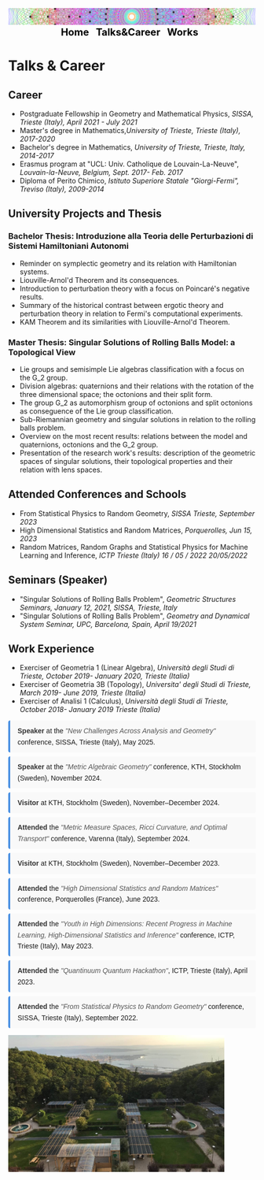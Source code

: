 
<img  src="assets/Lie_groups4.png" />

<!-- DEFINE THE STYLE OF THE WEBSITE MENU  -->


<head>
    <meta charset="UTF-8">
    <meta name="viewport" content="width=device-width, initial-scale=1.0">
    <title>Menu Example</title>
    <style>
        /* Optional: Some basic styling for demonstration */
        .menu-container {
            text-align: center; /* Center the menu */
        }
        nav ul {
            list-style-type: none;
            margin: 0;
            padding: 0;
            display: inline-block; /* Make the menu display inline-block */
        }
        nav li {
            display: inline;
            margin-right: 10px;
        }
        nav a {
            text-decoration: none;
            color: #000; /* Black text color */
            font-weight: bold;
            font-size: 20px; 
        }
    </style>
</head>
<body>

<div class="menu-container">
    <nav>
        <ul>
            <li><a href="https://aleetamai.github.io">Home</a></li>
            <li><a href="https://aleetamai.github.io/talks&carrer">Talks&Career</a></li>
            <li><a href="https://aleetamai.github.io/works">Works</a></li>
        </ul>
    </nav>
</div>
</body>


<!-- MAIN  -->


# Talks & Career 

## Career
- Postgraduate Fellowship in Geometry and Mathematical Physics, _SISSA, Trieste (Italy), April 2021 - July 2021_
- Master's degree in Mathematics,_University of Trieste, Trieste (Italy), 2017-2020_
- Bachelor's degree in Mathematics, _University of Trieste, Trieste, Italy, 2014-2017_
- Erasmus program at "UCL: Univ. Catholique de Louvain-La-Neuve", _Louvain-la-Neuve, Belgium, Sept. 2017- Feb. 2017_
- Diploma of Perito Chimico, _Istituto Superiore Statale "Giorgi-Fermi", Treviso (Italy), 2009-2014_

## University Projects and Thesis

### Bachelor Thesis: Introduzione alla Teoria delle Perturbazioni di Sistemi Hamiltoniani Autonomi
- Reminder on symplectic geometry and its relation with Hamiltonian systems.
- Liouville-Arnol'd Theorem and its consequences.
- Introduction to perturbation theory with a focus on Poincaré's negative results.
- Summary of the historical contrast between ergotic theory and perturbation theory in relation to Fermi's computational experiments.
- KAM Theorem and its similarities with Liouville-Arnol'd Theorem.

### Master Thesis: Singular Solutions of Rolling Balls Model: a Topological View
- Lie groups and semisimple Lie algebras classification with a focus on the G_2 group.
- Division algebras: quaternions and their relations with the rotation of the three dimensional space; the octonions and their split form.
- The group G_2 as automorphism group of octonions and split octonions as conseguence of the Lie group classification.
- Sub-Riemannian geometry and singular solutions in relation to the rolling balls problem.
- Overview on the most recent results: relations between the model and quaternions, octonions and the G_2 group.
- Presentation of the research work's results: description of the geometric spaces of singular solutions, their topological properties and their relation with lens spaces.

## Attended Conferences and Schools
- From Statistical Physics to Random Geometry, _SISSA Trieste, September 2023_
- High Dimensional Statistics and Random Matrices, _Porquerolles, Jun 15, 2023_
- Random Matrices, Random Graphs and Statistical Physics for Machine Learning and Inference, _ICTP Trieste (Italy) 16 / 05 / 2022 20/05/2022_

## Seminars (Speaker)
- "Singular Solutions of Rolling Balls Problem", _Geometric Structures Seminars, January 12, 2021, SISSA, Trieste, Italy_
- "Singular Solutions of Rolling Balls Problem", _Geometry and Dynamical System Seminar, UPC, Barcelona, Spain, April 19/2021_

## Work Experience
- Exerciser of Geometria 1 (Linear Algebra), _Università degli Studi di Trieste, October 2019- January 2020, Trieste (Italia)_
- Exerciser of Geometria 3B (Topology), _Universita' degli Studi di Trieste, March 2019- June 2019, Trieste (Italia)_
- Exerciser of Analisi 1 (Calculus), _Università degli Studi di Trieste, October 2018- January 2019 Trieste (Italia)_



<style>
.conference-list {
  list-style: none;
  padding-left: 0;
  font-family: Arial, sans-serif;
  line-height: 1.6;
}

.conference-list li {
  background: #f9f9f9;
  margin-bottom: 8px;
  padding: 10px 15px;
  border-left: 4px solid #4a90e2;
  border-radius: 4px;
}

.conference-list li strong {
  color: #333;
}

.conference-list li em {
  color: #555;
}
</style>

<ul class="conference-list">
  <li><strong>Speaker</strong> at the <em>"New Challenges Across Analysis and Geometry"</em> conference, SISSA, Trieste (Italy), May 2025.</li>
  <li><strong>Speaker</strong> at the <em>"Metric Algebraic Geometry"</em> conference, KTH, Stockholm (Sweden), November 2024.</li>
  <li><strong>Visitor</strong> at KTH, Stockholm (Sweden), November–December 2024.</li>
  <li><strong>Attended</strong> the <em>"Metric Measure Spaces, Ricci Curvature, and Optimal Transport"</em> conference, Varenna (Italy), September 2024.</li>
  <li><strong>Visitor</strong> at KTH, Stockholm (Sweden), November–December 2023.</li>
  <li><strong>Attended</strong> the <em>"High Dimensional Statistics and Random Matrices"</em> conference, Porquerolles (France), June 2023.</li>
  <li><strong>Attended</strong> the <em>"Youth in High Dimensions: Recent Progress in Machine Learning, High-Dimensional Statistics and Inference"</em> conference, ICTP, Trieste (Italy), May 2023.</li>
  <li><strong>Attended</strong> the <em>"Quantinuum Quantum Hackathon"</em>, ICTP, Trieste (Italy), April 2023.</li>
  <li><strong>Attended</strong> the <em>"From Statistical Physics to Random Geometry"</em> conference, SISSA, Trieste (Italy), September 2022.</li>
</ul>



 <img align="center" width="440" src="assets/Sfondo.jpg" />



